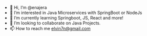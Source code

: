 - 👋 Hi, I’m @enajera
- 👀 I’m interested in Java Microservices with SpringBoot or NodeJs
- 🌱 I’m currently learning Springboot, JS, React and more!
- 💞️ I’m looking to collaborate on Java Projects.
- 📫 How to reach me elvin7n@gmail.com

<!---
enajera/enajera is a ✨ special ✨ repository because its `README.md` (this file) appears on your GitHub profile.
You can click the Preview link to take a look at your changes.
--->
